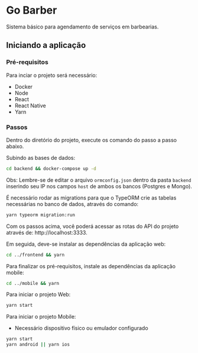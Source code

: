 # Go Barber

Sistema básico para agendamento de serviços em barbearias.

## Iniciando a aplicação

### Pré-requisitos

Para inciar o projeto será necessário:

- Docker
- Node
- React
- React Native
- Yarn

### Passos

Dentro do diretório do projeto, execute os comando do passo a passo abaixo.

Subindo as bases de dados:

```sh
cd backend && docker-compose up -d
```

Obs: Lembre-se de editar o arquivo `ormconfig.json` dentro da pasta `backend` inserindo seu IP nos campos `host` de ambos os bancos (Postgres e Mongo).

É necessário rodar as migrations para que o TypeORM crie as tabelas necessárias no banco de dados, através do comando:

```sh
yarn typeorm migration:run
```

Com os passos acima, você poderá acessar as rotas do API do projeto através de: http://localhost:3333.

Em seguida, deve-se instalar as dependências da aplicação web:

```sh
cd ../frontend && yarn
```

Para finalizar os pré-requisitos, instale as dependências da aplicação mobile:

```sh
cd ../mobile && yarn
```

Para iniciar o projeto Web:

```sh
yarn start
```

Para iniciar o projeto Mobile:

- Necessário dispositivo físico ou emulador configurado

```sh
yarn start
yarn android || yarn ios
```
